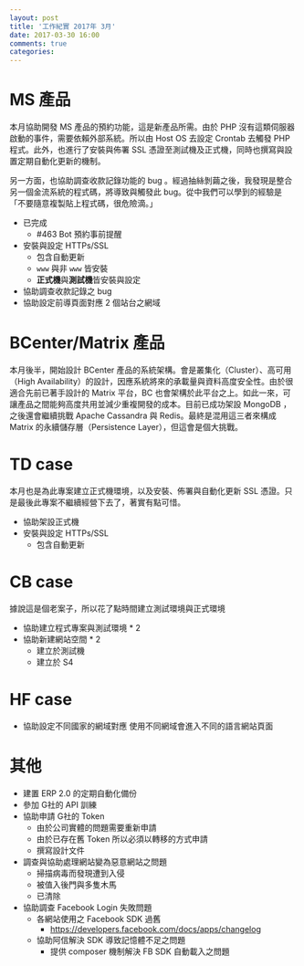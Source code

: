 ```yaml
---
layout: post
title: '工作紀實 2017年 3月'
date: 2017-03-30 16:00
comments: true
categories: 
---
```

# MS 產品

本月協助開發 MS 產品的預約功能，這是新產品所需。由於 PHP 沒有這類伺服器啟動的事件，需要依賴外部系統。所以由 Host OS 去設定 Crontab 去觸發 PHP 程式。此外，也進行了安裝與佈署 SSL 憑證至測試機及正式機，同時也撰寫與設置定期自動化更新的機制。

另一方面，也協助調查收款記錄功能的 bug 。經過抽絲剝繭之後，我發現是整合另一個金流系統的程式碼，將導致與觸發此 bug。從中我們可以學到的經驗是「不要隨意複製貼上程式碼，很危險滴。」

* 已完成
    + #463 Bot 預約事前提醒
* 安裝與設定 HTTPs/SSL
    + 包含自動更新
    + `www` 與非 `www` 皆安裝
    + **正式機**與**測試機**皆安裝與設定
* 協助調查收款記錄之 bug
* 協助設定前導頁面對應 2 個站台之網域

# BCenter/Matrix 產品

本月後半，開始設計 BCenter 產品的系統架構。會是叢集化（Cluster）、高可用（High Availability）的設計，因應系統將來的承載量與資料高度安全性。由於很適合先前已著手設計的 Matrix 平台，BC 也會架構於此平台之上。如此一來，可讓產品之間能夠高度共用並減少重複開發的成本。目前已成功架設 MongoDB ，之後還會繼續挑戰 Apache Cassandra 與 Redis。最終是混用這三者來構成 Matrix 的永續儲存層（Persistence Layer），但這會是個大挑戰。

# TD case

本月也是為此專案建立正式機環境，以及安裝、佈署與自動化更新 SSL 憑證。只是最後此專案不繼續經營下去了，著實有點可惜。

* 協助架設正式機
* 安裝與設定 HTTPs/SSL
    + 包含自動更新

# CB case

據說這是個老案子，所以花了點時間建立測試環境與正式環境

* 協助建立程式專案與測試環境 * 2
* 協助新建網站空間 * 2
    + 建立於測試機
    + 建立於 S4

# HF case

* 協助設定不同國家的網域對應
使用不同網域會進入不同的語言網站頁面

# 其他

* 建置 ERP 2.0 的定期自動化備份
* 參加 G社的 API 訓練
* 協助申請 G社的 Token
    + 由於公司實體的問題需要重新申請
    + 由於已存在舊 Token 所以必須以轉移的方式申請
    + 撰寫設計文件
* 調查與協助處理網站變為惡意網站之問題
    + 掃描病毒而發現遭到入侵 
    + 被值入後門與多隻木馬
    + 已清除
* 協助調查 Facebook Login 失敗問題
    + 各網站使用之 Facebook SDK 過舊
        - https://developers.facebook.com/docs/apps/changelog
    + 協助阿信解決 SDK 導致記憶體不足之問題
        - 提供 composer 機制解決 FB SDK 自動載入之問題



